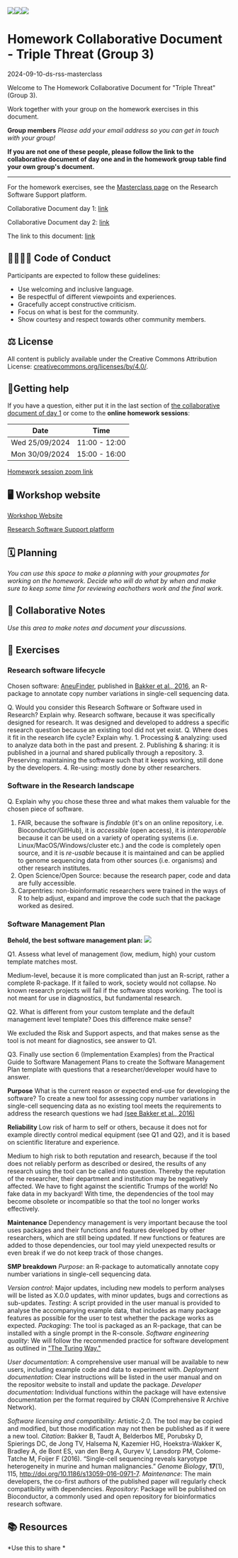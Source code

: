 ![](https://)![](https://)![](https://i.imgur.com/iywjz8s.png)


# Homework Collaborative Document - Triple Threat (Group 3)

2024-09-10-ds-rss-masterclass

Welcome to The Homework Collaborative Document for "Triple Threat" (Group 3).

Work together with your group on the homework exercises in this document.

**Group members**
*Please add your email address so you can get in touch with your group!*


**If you are not one of these people, please follow the link to the collaborative document of day one and in the homework group table find your own group's document.**

-------------------------------------------------------

For the homework exercises, see the [Masterclass page](https://esciencecenter-digital-skills.github.io/research-software-support/main/masterclass) on the Research Software Support platform. 


Collaborative Document day 1: [link](https://codimd.carpentries.org/uKv9hTtdR_yHxKl86FpiqQ)

Collaborative Document day 2: [link](https://codimd.carpentries.org/F_pLYnf8RAGyXX5cdm2H5w)

The link to this document: [link](https://codimd.carpentries.org/4CJ6um8iSxe2uwpr97FMcA)


##  🫱🏽‍🫲🏻 Code of Conduct

Participants are expected to follow these guidelines:
* Use welcoming and inclusive language.
* Be respectful of different viewpoints and experiences.
* Gracefully accept constructive criticism.
* Focus on what is best for the community.
* Show courtesy and respect towards other community members.
 
## ⚖️ License

All content is publicly available under the Creative Commons Attribution License: [creativecommons.org/licenses/by/4.0/](https://creativecommons.org/licenses/by/4.0/).

## 🙋Getting help

If you have a question, either put it in the last section of [the collaborative document of day 1](https://codimd.carpentries.org/uKv9hTtdR_yHxKl86FpiqQ?both#Questions-regarding-homework) or come to the **online homework sessions**:

| Date           | Time          | 
| -------------- | ------------- | 
| Wed 25/09/2024 | 11:00 - 12:00 | 
| Mon 30/09/2024 | 15:00 - 16:00 | 

[Homework session zoom link](https://us02web.zoom.us/meeting/register/tZMkfumppzooG9xCWql6revgSk8jG8h7w8Ed)


## 🖥 Workshop website

[Workshop Website](https://esciencecenter-digital-skills.github.io/2024-09-10-ds-rss-masterclass/)

[Research Software Support platform](https://tinyurl.com/researchsoftware-2024)


## 🗓️ Planning
*You can use this space to make a planning with your groupmates for working on the homework. Decide who will do what by when and make sure to keep some time for reviewing eachothers work and the final work.*

## 🧠 Collaborative Notes
*Use this area to make notes and document your discussions.*

## 🔧 Exercises

### Research software lifecycle

Chosen software: [AneuFinder](https://www.bioconductor.org/packages/release/bioc/html/AneuFinder.html), published in [Bakker et al., 2016](https://genomebiology.biomedcentral.com/articles/10.1186/s13059-016-0971-7), an R-package to annotate copy number variations in single-cell sequencing data.

Q. Would you consider this Research Software or Software used in Research? Explain why. 
Research software, because it was specifically designed for research. It was designed and developed to address a specific research question because an existing tool did not yet exist.
Q. Where does it fit in the research life cycle? Explain why.
    1. Processing & analyzing: used to analyze data both in the past and present. 
    2. Publishing & sharing: it is published in a journal and shared publically through a repository. 
    3. Preserving: maintaining the software such that it keeps working, still done by the developers. 
    4. Re-using: mostly done by other researchers.

### Software in the Research landscape


Q. Explain why you chose these three and what makes them valuable for the chosen piece of software.

1. FAIR, because the software is *findable* (it's on an online repository, i.e. Bioconductor/GitHub), it is *accessible* (open access), it is *interoperable* because it can be used on a variety of operating systems (i.e. Linux/MacOS/Windows/cluster etc.) and the code is completely open source, and it is *re-usable* because it is maintained and can be applied to genome sequencing data from other sources (i.e. organisms) and other research institutes.
2. Open Science/Open Source: because the research paper, code and data are fully accessible.
3. Carpentries: non-bioinformatic researchers were trained in the ways of R to help adjust, expand and improve the code such that the package worked as desired.

### Software Management Plan

**Behold, the best software management plan:**
![](https://github.com/bbakker1989/dataisbeautiful/blob/master/WhatsApp%20Image%202024-09-17%20at%2016.01.48.jpeg?raw=true)

Q1. Assess what level of management (low, medium, high) your custom template matches most.

Medium-level, because it is more complicated than just an R-script, rather a complete R-package. If it failed to work, society would not collapse. No known research projects will fail if the software stops working. The tool is not meant for use in diagnostics, but fundamental research.

Q2. What is different from your custom template and the default management level template? Does this difference make sense?

We excluded the Risk and Support aspects, and that makes sense as the tool is not meant for diagnostics, see answer to Q1.

Q3. Finally use section 6 (Implementation Examples) from the Practical Guide to Software Management Plans to create the Software Management Plan template with questions that a researcher/developer would have to answer.

**Purpose** What is the current reason or expected end-use for developing the software? 
To create a new tool for assessing copy number variations in single-cell sequencing data as no existing tool meets the requirements to address the research questions we had [(see Bakker et al., 2016)](https://genomebiology.biomedcentral.com/articles/10.1186/s13059-016-0971-7)

**Reliability** Low risk of harm to self or others, because it does not for example directly control medical equipment (see Q1 and Q2), and it is based on scientific literature and experience.

Medium to high risk to both reputation and research, because if the tool does  not reliably perform as described or desired, the results of any research using the tool can be called into question. Thereby the reputation of the researcher, their department and institution may be negatively affected. We have to fight against the scientific Trumps of the world! No fake data in my backyard! With time, the dependencies of the tool may become obsolete or incompatible so that the tool no longer works effectively.

**Maintenance** Dependency management is very important because the tool uses packages and their functions and features developed by other researchers, which are still being updated. If new functions or features are added to those dependencies, our tool may yield unexpected results or even break if we do not keep track of those changes.

**SMP breakdown**
*Purpose*: an R-package to automatically annotate copy number variations in single-cell sequencing data.

*Version control*: Major updates, including new models to perform analyses will be listed as X.0.0 updates, with minor updates, bugs and corrections as sub-updates.
*Testing*: A script provided in the user manual is provided to analyse the accompanying example data, that includes as many package features as possible for the user to test whether the package works as expected.
*Packaging*: The tool is packaged as an R-package, that can be installed with a single prompt in the R-console.
*Software engineering quality*: We will follow the recommended practice for software development as outlined in ["The Turing Way."](https://book.the-turing-way.org/index.html)

*User documentation*: A comprehensive user manual will be available to new users, including example code and data to experiment with.
*Deployment documentation*: Clear instructions will be listed in the user manual and on the repositor website to install and update the package.
*Developer documentation*: Individual functions within the package will have extensive documentation per the format required by CRAN (Comprehensive R Archive Network).

*Software licensing and compatibility*: Artistic-2.0. The tool may be copied and modified, but those modification may not then be published as if it were a new tool.
*Citation*: Bakker B, Taudt A, Belderbos ME, Porubsky D, Spierings DC, de Jong TV, Halsema N, Kazemier HG, Hoekstra-Wakker K, Bradley A, de Bont ES, van den Berg A, Guryev V, Lansdorp PM, Colome-Tatche M, Foijer F (2016). “Single-cell sequencing reveals karyotype heterogeneity in murine and human malignancies.” *Genome Biology*, **17**(1), 115, http://doi.org/10.1186/s13059-016-0971-7.
*Maintenance*: The main developers, the co-first authors of the published paper will regularly check compatibility with dependencies.
*Repository*: Package will be published on Bioconductor, a commonly used and open repository for bioinformatics research software.

## 📚 Resources
*Use this to share *